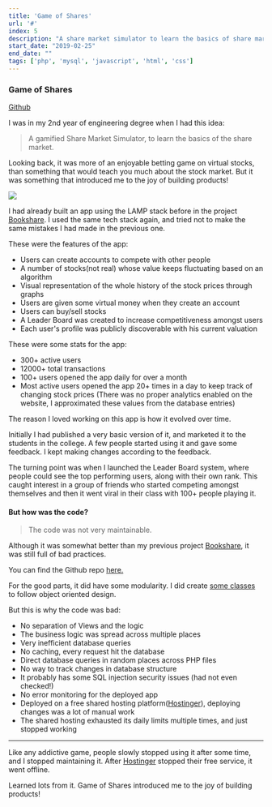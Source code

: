```yaml
---
title: 'Game of Shares'
url: '#'
index: 5
description: "A share market simulator to learn the basics of share market built in PHP, MySQL. A hobby project built in college which went viral for a short period of time among 300+ students."
start_date: "2019-02-25"
end_date: ""
tags: ['php', 'mysql', 'javascript', 'html', 'css']
---
```


### Game of Shares

<a href="https://github.com/virajvchavan/Game-of-Shares" class="project_linkouts" target='_blank'>Github</a>

I was in my 2nd year of engineering degree when I had this idea:
> A gamified Share Market Simulator, to learn the basics of the share market.

Looking back, it was more of an enjoyable betting game on virtual stocks, than something that would teach you much about the stock market.
But it was something that introduced me to the joy of building products!

<img src="/game-of-shares.png"/>

I had already built an app using the LAMP stack before in the project <a target="_blank" href="/project/bookshare/">Bookshare</a>. I used the same tech stack again, and tried not to make the same mistakes I had made in the previous one.

These were the features of the app:
- Users can create accounts to compete with other people
- A number of stocks(not real) whose value keeps fluctuating based on an algorithm
- Visual representation of the whole history of the stock prices through graphs
- Users are given some virtual money when they create an account
- Users can buy/sell stocks
- A Leader Board was created to increase competitiveness amongst users
- Each user's profile was publicly discoverable with his current valuation

These were some stats for the app:
- 300+ active users
- 12000+ total transactions
- 100+ users opened the app daily for over a month
- Most active users opened the app 20+ times in a day to keep track of changing stock prices
(There was no proper analytics enabled on the website, I approximated these values from the database entries)

The reason I loved working on this app is how it evolved over time.

Initially I had published a very basic version of it, and marketed it to the students in the college. A few people started using it and gave some feedback. I kept making changes according to the feedback.

The turning point was when I launched the Leader Board system, where people could see the top performing users, along with their own rank. This caught interest in a group of friends who started competing amongst themselves and then it went viral in their class with 100+ people playing it.

#### But how was the code?

> The code was not very maintainable.

Although it was somewhat better than my previous project <a target="_blank" href="/project/bookshare/">Bookshare</a>, it was still full of bad practices.

You can find the Github repo <a href="https://github.com/virajvchavan/Game-of-Shares" class="project_linkouts" target='_blank'>here.</a>

For the good parts, it did have some modularity. I did create <a href="https://github.com/virajvchavan/Game-of-Shares/blob/master/classes.inc.php" target="_blank">some classes</a> to follow object oriented design.

But this is why the code was bad:
- No separation of Views and the logic
- The business logic was spread across multiple places
- Very inefficient database queries
- No caching, every request hit the database
- Direct database queries in random places across PHP files
- No way to track changes in database structure
- It probably has some SQL injection security issues (had not even checked!)
- No error monitoring for the deployed app
- Deployed on a free shared hosting platform(<a href="https://www.hostinger.in/">Hostinger</a>), deploying changes was a lot of manual work
- The shared hosting exhausted its daily limits multiple times, and just stopped working

---

Like any addictive game, people slowly stopped using it after some time, and I stopped maintaining it. After <a href="https://www.hostinger.in/">Hostinger</a> stopped their free service, it went offline.

Learned lots from it. Game of Shares introduced me to the joy of building products!
